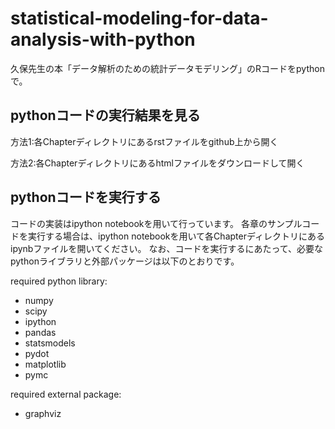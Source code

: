 statistical-modeling-for-data-analysis-with-python
==================================================

久保先生の本「データ解析のための統計データモデリング」のRコードをpythonで。

pythonコードの実行結果を見る
----------------------------

方法1:各Chapterディレクトリにあるrstファイルをgithub上から開く

方法2:各Chapterディレクトリにあるhtmlファイルをダウンロードして開く

pythonコードを実行する
----------------------

コードの実装はipython notebookを用いて行っています。
各章のサンプルコードを実行する場合は、ipython notebookを用いて各Chapterディレクトリにあるipynbファイルを開いてください。
なお、コードを実行するにあたって、必要なpythonライブラリと外部パッケージは以下のとおりです。

required python library:
- numpy
- scipy
- ipython
- pandas
- statsmodels
- pydot
- matplotlib
- pymc

required external package:
- graphviz
